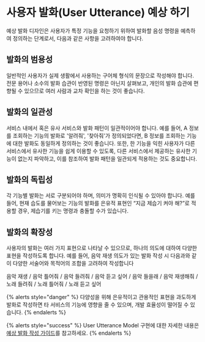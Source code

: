 # 사용자 발화\(User Utterance\) 예상 하기

예상 발화 디자인은 사용자가 특정 기능을 요청하기 위하여 발화할 음성 명령을 예측하여 정의하는 단계로서, 다음과 같은 사항을 고려하여야 합니다.

## **발화의 범용성**

일반적인 사용자가 실제 생활에서 사용하는 구어체 형식의 문장으로 작성해야 합니다. 전문 용어나 소수의 발화 습관이 반영된 명령은 아닌지 살펴보고, 개인의 발화 습관에 편향될 수 있으므로 여러 사람과 교차 확인을 하는 것이 좋습니다.

## **발화의 일관성**

서비스 내에서 혹은 유사 서비스와 발화 패턴이 일관적이어야 합니다. 예를 들어, A 정보를 조회하는 기능의 발화로 '알려줘', '찾아줘'가 정의되었다면, B 정보를 조회하는 기능에 대한 발화도 동일하게 정의하는 것이 좋습니다. 또한, 한 기능을 익힌 사용자가 다른 서비스에서 유사한 기능을 쉽게 이용할 수 있도록, 다른 서비스에서 제공하는 유사한 기능이 없는지 파악하고, 이를 참조하여 발화 패턴을 일관되게 적용하는 것도 중요합니다.

## **발화의 독립성**

각 기능별 발화는 서로 구분되어야 하며, 의미가 명확히 인식될 수 있아야 합니다. 예를 들어, 현재 습도를 물어보는 기능의 발화를 은유적 표현인 “지금 제습기 켜야 해?”로 적용할 경우, 제습기를 키는 명령과 충돌할 수가 있습니다.

## **발화의 확장성**

사용자의 발화는 여러 가지 표현으로 나타날 수 있으므로, 하나의 의도에 대하여 다양한 표현을 작성하도록 합니다. 예를 들어, 음악 재생 의도가 있는 발화 작성 시 다음과와 같이 다양한 서술어와 목적어의 조합을 고려하여 작성합니다

음악 재생 / 음악 틀어줘 / 음악 들려줘 / 음악 듣고 싶어 / 음악 들을래 / 음악 재생해줘 / 노래 들려줘 / 노래 틀어줘 / 노래 듣고 싶어

{% alerts style="danger" %}
다양성을 위해 은유적이고 관용적인 표현을 과도하게 발화로 작성하면 타 서비스의 기능에 영향을 줄 수 있으며, 개발 효율성이 떨어질 수 있습니다.
{% endalerts %}

{% alerts style="success" %}
User Utterance Model 구현에 대한 자세한 내용은 [예상 발화 작성 가이드](../create-plays-with-play-builder/define-user-utterance-model/how-to-write-customer-utterances.md)를 참고하세요.
{% endalerts %}

